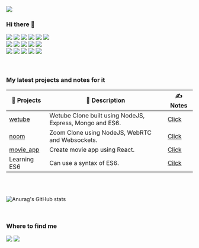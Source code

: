 

<!--
**yuns2/yuns2** is a ✨ _special_ ✨ repository because its `README.md` (this file) appears on your GitHub profile.

Here are some ideas to get you started:

- 🔭 I’m currently working on ...
- 🌱 I’m currently learning ...
- 👯 I’m looking to collaborate on ...
- 🤔 I’m looking for help with ...
- 💬 Ask me about ...
- 📫 How to reach me: ...
- 😄 Pronouns: ...
- ⚡ Fun fact: ...
-->

<img src="https://user-images.githubusercontent.com/50812252/206699256-965db476-2d00-434f-be80-c509137c7432.png">

### Hi there 👋
<div style="display:flex; flex-direction:column">
  <div>
    <img src="https://img.shields.io/badge/HTML5-E34F26?&style=for-the-badge&logo=HTML5&logoColor=white"/>
    <img src="https://img.shields.io/badge/CSS3-1572B6?&style=for-the-badge&logo=CSS3&logoColor=white"/>
    <img src="https://img.shields.io/badge/Sass-cc6699?&style=for-the-badge&logo=Sass&logoColor=white"/>
    <img src="https://img.shields.io/badge/JavaScript-333333?&style=for-the-badge&logo=JavaScript&logoColor=F7DF1E"/>
    <img src="https://img.shields.io/badge/React-333333?&style=for-the-badge&logo=React&logoColor=61DAFB"/>
    <img src="https://img.shields.io/badge/Python-3776AB?&style=for-the-badge&logo=Python&logoColor=white"/>
  </div>
  <div>
    <img src="https://img.shields.io/badge/Node.js-339933?&style=for-the-badge&logo=Node.js&logoColor=white"/>
    <img src="https://img.shields.io/badge/Express-34567C?&style=for-the-badge&logo=Express&logoColor=61DAFB"/>
    <img src="https://img.shields.io/badge/Pug-A86454?&style=for-the-badge&logo=Pug&logoColor=white"/>
    <img src="https://img.shields.io/badge/MongoDB-47A248?&style=for-the-badge&logo=MongoDB&logoColor=white"/>
    <img src="https://img.shields.io/badge/Socket.io-333333?&style=for-the-badge&logo=Socket.io&logoColor=white"/>
  </div>
  <div>
    <img src="https://img.shields.io/badge/Webpack-8DD6F9?&style=for-the-badge&logo=Webpack&logoColor=black"/>
    <img src="https://img.shields.io/badge/Babel-F9DC3E?&style=for-the-badge&logo=Babel&logoColor=black"/>
    <img src="https://img.shields.io/badge/Git-F05032?&style=for-the-badge&logo=Git&logoColor=white"/>
    <img src="https://img.shields.io/badge/Github-181717?&style=for-the-badge&logo=Github&logoColor=white"/>
    <img src="https://img.shields.io/badge/Sourcetree-0052CC?&style=for-the-badge&logo=Sourcetree&logoColor=white"/>
  </div>
</div>
<br>
<br>

### My latest projects and notes for it
|📌 Projects|💬 Description|✍ Notes|
|--|--|--|
|[wetube](https://github.com/yuns2/wetube)|Wetube Clone built using NodeJS, Express, Mongo and ES6.|[Click](https://river-bovid-86b.notion.site/55061b829e7b433299430cd1a3743fde?v=634676396b654540922870a298bf227e)|
|[noom](https://github.com/yuns2/zoom)|Zoom Clone using NodeJS, WebRTC and Websockets.|[Click](https://river-bovid-86b.notion.site/81d9973f30174bdfbdf13bd8ad9787d6?v=f0cf83d199514412b04fcc30ccab52c8)|
|[movie_app](https://github.com/yuns2/movie_app_2021)|Create movie app using React.|[Click](https://river-bovid-86b.notion.site/8e767e655ea34d47a466891ebec6ff15?v=3ee9abde5db54a12b5a496f4e6e6aabf)|
|Learning ES6|Can use a syntax of ES6. |[Cilck](https://river-bovid-86b.notion.site/7b7fbb9176694460bcb0515b3e1879cc?v=1289a153c8664c0c816d9fbcbcdbc753)|

<br>
<br>

![Anurag's GitHub stats](https://github-readme-stats.vercel.app/api?username=yuns2&show_icons=true&theme=tokyonight)

<br>

### Where to find me
<div>
  
  [<img src="https://img.shields.io/badge/Twitter-1DA1F2?&style=for-the-badge&logo=Twitter&logoColor=white" />](https://twitter.com/ungaem)
  [<img src="https://img.shields.io/badge/Github-181717?&style=for-the-badge&logo=Github&logoColor=white"/>](https://github.com/yuns2)
</div>
